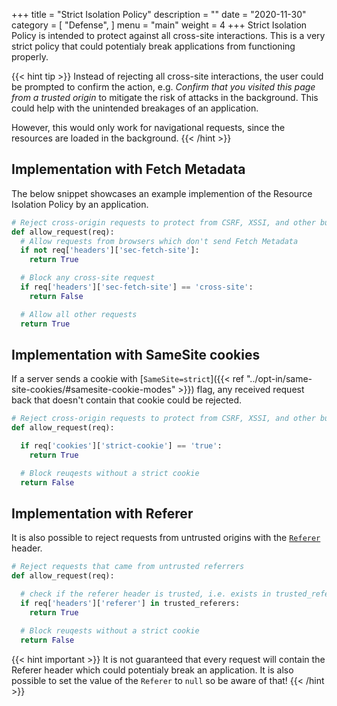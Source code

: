 +++
title = "Strict Isolation Policy"
description = ""
date = "2020-11-30"
category = [
    "Defense",
]
menu = "main"
weight = 4
+++
Strict Isolation Policy is intended to protect against all cross-site interactions. This is a very strict policy that could potentialy break applications from functioning properly.

{{< hint tip >}}
Instead of rejecting all cross-site interactions, the user could be prompted to confirm the action, e.g. *Confirm that you visited this page from a trusted origin* to mitigate the risk of attacks in the background. This could help with the unintended breakages of an application.

However, this would only work for navigational requests, since the resources are loaded in the background.
{{< /hint >}}

## Implementation with Fetch Metadata

The below snippet showcases an example implemention of the Resource Isolation Policy by an application.

```py
# Reject cross-origin requests to protect from CSRF, XSSI, and other bugs
def allow_request(req):
  # Allow requests from browsers which don't send Fetch Metadata
  if not req['headers']['sec-fetch-site']:
    return True

  # Block any cross-site request
  if req['headers']['sec-fetch-site'] == 'cross-site':
    return False

  # Allow all other requests
  return True
```

## Implementation with SameSite cookies
If a server sends a cookie with [`SameSite=strict`]({{< ref "../opt-in/same-site-cookies/#samesite-cookie-modes" >}}) flag, any received request back that doesn't contain that cookie could be rejected.

```py
# Reject cross-origin requests to protect from CSRF, XSSI, and other bugs
def allow_request(req):

  if req['cookies']['strict-cookie'] == 'true':
    return True

  # Block reuqests without a strict cookie
  return False
```

## Implementation with Referer
It is also possible to reject requests from untrusted origins with the [`Referer`](https://developer.mozilla.org/en-US/docs/Web/HTTP/Headers/Referer) header.

```py
# Reject requests that came from untrusted referrers
def allow_request(req):

  # check if the referer header is trusted, i.e. exists in trusted_referers dict
  if req['headers']['referer'] in trusted_referers:
    return True

  # Block reuqests without a strict cookie
  return False
```

{{< hint important >}}
It is not guaranteed that every request will contain the Referer header which could potentialy break an application. It is also possible to set the value of the `Referer` to `null` so be aware of that!
{{< /hint >}}
